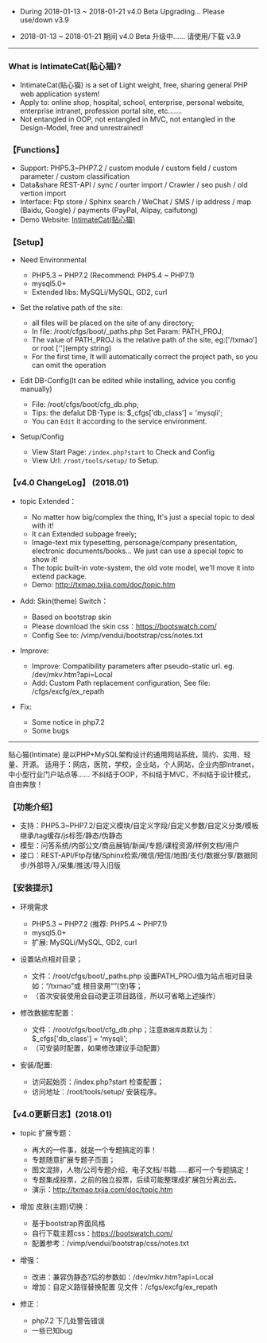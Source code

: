 
* During 2018-01-13 ~ 2018-01-21
v4.0 Beta Upgrading... Please use/down v3.9

* 2018-01-13 ~ 2018-01-21 期间 
v4.0 Beta 升级中…… 请使用/下载 v3.9

--- --- --- --- --- --- --- --- --- 


### What is IntimateCat(贴心猫)?

* IntimateCat(贴心猫) is a set of Light weight, free, sharing general PHP web application system!
* Apply to: online shop, hospital, school, enterprise, personal website, enterprise intranet, profession portal site, etc.......
* Not entangled in OOP, not entangled in MVC, not entangled in the Design-Model, free and unrestrained!


### 【Functions】

* Support: PHP5.3~PHP7.2 / custom module / custom field / custom parameter / custom classification
* Data&share REST-API / sync / ourter import / Crawler / seo push / old vertion import
* Interface: Ftp store / Sphinx search / WeChat / SMS / ip address / map (Baidu, Google) / payments (PayPal, Alipay, caifutong)
* Demo Website: [IntimateCat(贴心猫)](http://txmao.txjia.com/)


### 【Setup】

* Need Environmental
  - PHP5.3 ~ PHP7.2 (Recommend: PHP5.4 ~ PHP7.1)
  - mysql5.0+
  - Extended libs: MySQLi/MySQL, GD2, curl

* Set the relative path of the site: 
  - all files will be placed on the site of any directory; 
  - In file: /root/cfgs/boot/_paths.php Set Param: PATH_PROJ; 
  - The value of PATH_PROJ is the relative path of the site, eg:['/txmao'] or root [''](empty string)
  - For the first time, It will automatically correct the project path, so you can omit the operation

* Edit DB-Config(It can be edited while installing, advice you config manually) 
  - File: /root/cfgs/boot/cfg_db.php; 
  - Tips: the defalut DB-Type is: $_cfgs['db_class'] = 'mysqli'; 
  - You can `Edit` it according to the service environment.

* Setup/Config 
  - View Start Page: `/index.php?start` to Check and Config
  - View Url: `/root/tools/setup/` to Setup.


### 【v4.0 ChangeLog】 (2018.01)

* topic Extended：
  - No matter how big/complex the thing, It's just a special topic to deal with it!
  - It can Extended subpage freely;
  - Image-text mix typesetting, personage/company presentation, electronic documents/books... We just can use a special topic to show it!
  - The topic built-in vote-system, the old vote model, we'll move it into extend package.
  - Demo: http://txmao.txjia.com/doc/topic.htm

* Add: Skin(theme) Switch：
  - Based on bootstrap skin
  - Please download the skin css：https://bootswatch.com/
  - Config See to: /vimp/vendui/bootstrap/css/notes.txt

* Improve:
  - Improve: Compatibility parameters after pseudo-static url. eg. /dev/mkv.htm?api=Local
  - Add: Custom Path replacement configuration, See file: /cfgs/excfg/ex_repath

* Fix: 
  - Some notice in php7.2
  - Some bugs

--- --- --- --- --- --- --- --- --- 

贴心猫(Intimate) 是以PHP+MySQL架构设计的通用网站系统，简约、实用、轻量、开源。
适用于：网店，医院，学校，企业站，个人网站，企业内部Intranet，中小型行业门户站点等……
不纠结于OOP，不纠结于MVC，不纠结于设计模式，自由奔放！


### 【功能介绍】

* 支持：PHP5.3~PHP7.2/自定义模块/自定义字段/自定义参数/自定义分类/模板继承/tag缓存/js标签/静态/伪静态
* 模型：问答系统/内部公文/商品展销/新闻/专题/课程资源/样例文档/用户
* 接口：REST-API/Ftp存储/Sphinx检索/微信/短信/地图/支付/数据分享/数据同步/外部导入/采集/推送/导入旧版


### 【安装提示】

* 环境需求
  - PHP5.3 ~ PHP7.2 (推荐: PHP5.4 ~ PHP7.1)
  - mysql5.0+
  - 扩展: MySQLi/MySQL, GD2, curl

* 设置站点相对目录；
  - 文件：/root/cfgs/boot/_paths.php 设置PATH_PROJ值为站点相对目录如：“/txmao”或 根目录用“”(空)等；
  - （首次安装使用会自动更正项目路径，所以可省略上述操作）

* 修改数据库配置：
  - 文件：/root/cfgs/boot/cfg_db.php；注意`数据库类`默认为：$_cfgs['db_class'] = 'mysqli';
  - （可安装时配置，如果修改建议手动配置）

* 安装/配置: 
  - 访问起始页：/index.php?start 检查配置；
  - 访问地址：/root/tools/setup/ 安装程序。


### 【v4.0更新日志】(2018.01)

* topic 扩展专题：
  - 再大的一件事，就是一个专题搞定的事！
  - 专题随意扩展专题子页面；
  - 图文混排，人物/公司专题介绍，电子文档/书籍……都可一个专题搞定！
  - 专题集成投票，之前的独立投票，后续可能整理成扩展包分离出去。
  - 演示：http://txmao.txjia.com/doc/topic.htm

* 增加 皮肤(主题)切换：
  - 基于bootstrap界面风格
  - 自行下载主题css：https://bootswatch.com/
  - 配置参考：/vimp/vendui/bootstrap/css/notes.txt

* 增强：
  - 改进：兼容伪静态?后的参数如：/dev/mkv.htm?api=Local
  - 增加：自定义路径替换配置 见文件：/cfgs/excfg/ex_repath

* 修正：
  - php7.2 下几处警告错误
  - 一些已知bug
